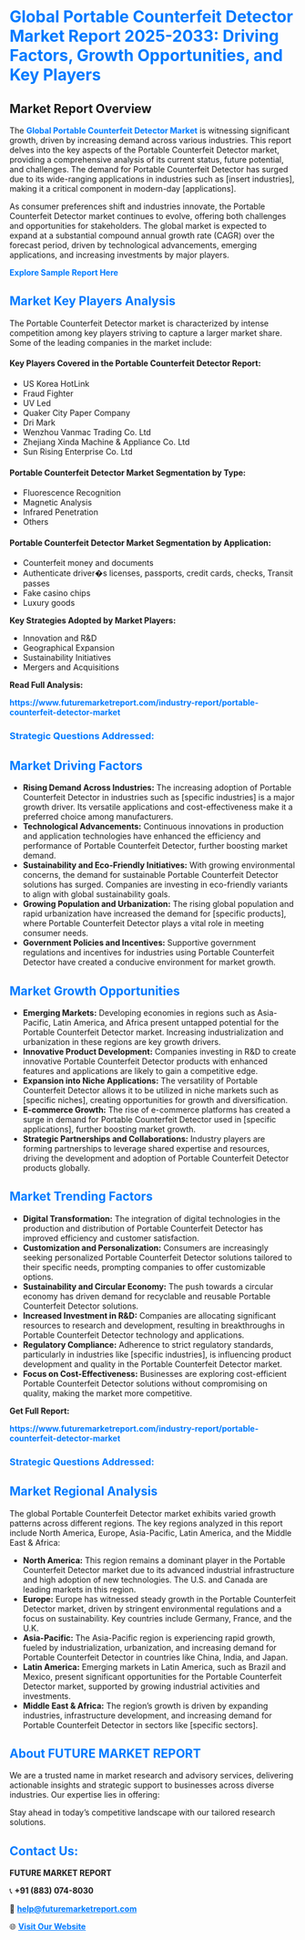 <h1 style="color: #007BFF;">Global Portable Counterfeit Detector Market Report 2025-2033: Driving Factors, Growth Opportunities, and Key Players</h1>

<section id="overview">
<h2>Market Report Overview</h2>
<p>The <a href="https://www.futuremarketreport.com/industry-report/portable-counterfeit-detector-market" style="color: #007BFF; text-decoration: none;"><strong>Global Portable Counterfeit Detector Market</strong></a> is witnessing significant growth, driven by increasing demand across various industries. This report delves into the key aspects of the Portable Counterfeit Detector market, providing a comprehensive analysis of its current status, future potential, and challenges. The demand for Portable Counterfeit Detector has surged due to its wide-ranging applications in industries such as [insert industries], making it a critical component in modern-day [applications].</p>
<p>As consumer preferences shift and industries innovate, the Portable Counterfeit Detector market continues to evolve, offering both challenges and opportunities for stakeholders. The global market is expected to expand at a substantial compound annual growth rate (CAGR) over the forecast period, driven by technological advancements, emerging applications, and increasing investments by major players.</p>
</section>

<section id="overview">
<p><a href="https://www.futuremarketreport.com/request-sample/reportId=52989" style="color: #007BFF; text-decoration: none;"><strong>Explore Sample Report Here</strong></a></p>
</section>

<section id="key-players">
<h2 style="color: #007BFF;">Market Key Players Analysis</h2>
<p>The Portable Counterfeit Detector market is characterized by intense competition among key players striving to capture a larger market share. Some of the leading companies in the market include:</p>
<h4>Key Players Covered in the Portable Counterfeit Detector Report:</h4>
<ul><li>US Korea HotLink</li><li>Fraud Fighter</li><li>UV Led</li><li>Quaker City Paper Company</li><li>Dri Mark</li><li>Wenzhou Vanmac Trading Co. Ltd</li><li>Zhejiang Xinda Machine &amp; Appliance Co. Ltd</li><li>Sun Rising Enterprise Co. Ltd</li></ul>
<h4>Portable Counterfeit Detector Market Segmentation by Type:</h4>
<ul><li>Fluorescence Recognition</li><li>Magnetic Analysis</li><li>Infrared Penetration</li><li>Others</li></ul>

<h4>Portable Counterfeit Detector Market Segmentation by Application:</h4>
<ul><li>Counterfeit money and documents</li><li>Authenticate driver�s licenses, passports, credit cards, checks, Transit passes</li><li>Fake casino chips</li><li>Luxury goods</li></ul>
<p><strong>Key Strategies Adopted by Market Players:</strong></p>
<ul>
<li>Innovation and R&D</li>
<li>Geographical Expansion</li>
<li>Sustainability Initiatives</li>
<li>Mergers and Acquisitions</li>
</ul>
</section>

<section>
<p><strong>Read Full Analysis: </strong></p><a href="https://www.futuremarketreport.com/industry-report/portable-counterfeit-detector-market" style="color: #007BFF; text-decoration: none;"><strong>https://www.futuremarketreport.com/industry-report/portable-counterfeit-detector-market</strong></a>
<h3 style="color: #007BFF;">Strategic Questions Addressed:</h3>
</section>

<section id="driving-factors">
<h2 style="color: #007BFF;">Market Driving Factors</h2>
<ul>
<li><strong>Rising Demand Across Industries:</strong> The increasing adoption of Portable Counterfeit Detector in industries such as [specific industries] is a major growth driver. Its versatile applications and cost-effectiveness make it a preferred choice among manufacturers.</li>
<li><strong>Technological Advancements:</strong> Continuous innovations in production and application technologies have enhanced the efficiency and performance of Portable Counterfeit Detector, further boosting market demand.</li>
<li><strong>Sustainability and Eco-Friendly Initiatives:</strong> With growing environmental concerns, the demand for sustainable Portable Counterfeit Detector solutions has surged. Companies are investing in eco-friendly variants to align with global sustainability goals.</li>
<li><strong>Growing Population and Urbanization:</strong> The rising global population and rapid urbanization have increased the demand for [specific products], where Portable Counterfeit Detector plays a vital role in meeting consumer needs.</li>
<li><strong>Government Policies and Incentives:</strong> Supportive government regulations and incentives for industries using Portable Counterfeit Detector have created a conducive environment for market growth.</li>
</ul>
</section>

<section id="growth-opportunities">
<h2 style="color: #007BFF;">Market Growth Opportunities</h2>
<ul>
<li><strong>Emerging Markets:</strong> Developing economies in regions such as Asia-Pacific, Latin America, and Africa present untapped potential for the Portable Counterfeit Detector market. Increasing industrialization and urbanization in these regions are key growth drivers.</li>
<li><strong>Innovative Product Development:</strong> Companies investing in R&D to create innovative Portable Counterfeit Detector products with enhanced features and applications are likely to gain a competitive edge.</li>
<li><strong>Expansion into Niche Applications:</strong> The versatility of Portable Counterfeit Detector allows it to be utilized in niche markets such as [specific niches], creating opportunities for growth and diversification.</li>
<li><strong>E-commerce Growth:</strong> The rise of e-commerce platforms has created a surge in demand for Portable Counterfeit Detector used in [specific applications], further boosting market growth.</li>
<li><strong>Strategic Partnerships and Collaborations:</strong> Industry players are forming partnerships to leverage shared expertise and resources, driving the development and adoption of Portable Counterfeit Detector products globally.</li>
</ul>
</section>

<section id="trending-factors">
<h2 style="color: #007BFF;">Market Trending Factors</h2>
<ul>
<li><strong>Digital Transformation:</strong> The integration of digital technologies in the production and distribution of Portable Counterfeit Detector has improved efficiency and customer satisfaction.</li>
<li><strong>Customization and Personalization:</strong> Consumers are increasingly seeking personalized Portable Counterfeit Detector solutions tailored to their specific needs, prompting companies to offer customizable options.</li>
<li><strong>Sustainability and Circular Economy:</strong> The push towards a circular economy has driven demand for recyclable and reusable Portable Counterfeit Detector solutions.</li>
<li><strong>Increased Investment in R&D:</strong> Companies are allocating significant resources to research and development, resulting in breakthroughs in Portable Counterfeit Detector technology and applications.</li>
<li><strong>Regulatory Compliance:</strong> Adherence to strict regulatory standards, particularly in industries like [specific industries], is influencing product development and quality in the Portable Counterfeit Detector market.</li>
<li><strong>Focus on Cost-Effectiveness:</strong> Businesses are exploring cost-efficient Portable Counterfeit Detector solutions without compromising on quality, making the market more competitive.</li>
</ul>
</section>

<section>
<p><strong>Get Full Report: </strong></p><a href="https://www.futuremarketreport.com/industry-report/portable-counterfeit-detector-market" style="color: #007BFF; text-decoration: none;"><strong>https://www.futuremarketreport.com/industry-report/portable-counterfeit-detector-market</strong></a>
<h3 style="color: #007BFF;">Strategic Questions Addressed:</h3>
</section>


<section id="regional-analysis">
<h2 style="color: #007BFF;">Market Regional Analysis</h2>
<p>The global Portable Counterfeit Detector market exhibits varied growth patterns across different regions. The key regions analyzed in this report include North America, Europe, Asia-Pacific, Latin America, and the Middle East & Africa:</p>
<ul>
<li><strong>North America:</strong> This region remains a dominant player in the Portable Counterfeit Detector market due to its advanced industrial infrastructure and high adoption of new technologies. The U.S. and Canada are leading markets in this region.</li>
<li><strong>Europe:</strong> Europe has witnessed steady growth in the Portable Counterfeit Detector market, driven by stringent environmental regulations and a focus on sustainability. Key countries include Germany, France, and the U.K.</li>
<li><strong>Asia-Pacific:</strong> The Asia-Pacific region is experiencing rapid growth, fueled by industrialization, urbanization, and increasing demand for Portable Counterfeit Detector in countries like China, India, and Japan.</li>
<li><strong>Latin America:</strong> Emerging markets in Latin America, such as Brazil and Mexico, present significant opportunities for the Portable Counterfeit Detector market, supported by growing industrial activities and investments.</li>
<li><strong>Middle East & Africa:</strong> The region’s growth is driven by expanding industries, infrastructure development, and increasing demand for Portable Counterfeit Detector in sectors like [specific sectors].</li>
</ul>
</section>

<footer>
<h2 style="color: #007BFF;">About FUTURE MARKET REPORT</h2>
<p>We are a trusted name in market research and advisory services, delivering actionable insights and strategic support to businesses across diverse industries. Our expertise lies in offering:</p>

<p>Stay ahead in today’s competitive landscape with our tailored research solutions.</p>

<h2 style="color: #007BFF;">Contact Us:</h2>
<p><strong>FUTURE MARKET REPORT</strong></p>
<p>📞 <strong>+91 (883) 074-8030</strong></p>
<p>📧 <strong><a href="mailto:help@futuremarketreport.com" style="color: #007BFF;">help@futuremarketreport.com</a></strong></p>
<p>🌐 <strong><a href="https://www.futuremarketreport.com/" style="color: #007BFF;">Visit Our Website</a></strong></p>
</footer>